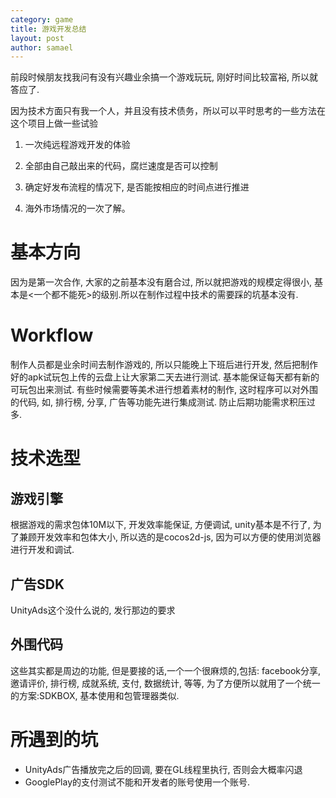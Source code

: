 ```yaml
---
category: game
title: 游戏开发总结
layout: post
author: samael
---
```


前段时候朋友找我问有没有兴趣业余搞一个游戏玩玩, 刚好时间比较富裕, 所以就答应了.

因为技术方面只有我一个人，并且没有技术债务，所以可以平时思考的一些方法在这个项目上做一些试验

1. 一次纯远程游戏开发的体验

2. 全部由自己敲出来的代码，腐烂速度是否可以控制

3. 确定好发布流程的情况下, 是否能按相应的时间点进行推进

4. 海外市场情况的一次了解。

# 基本方向
因为是第一次合作, 大家的之前基本没有磨合过, 所以就把游戏的规模定得很小, 基本是<一个都不能死>的级别.所以在制作过程中技术的需要踩的坑基本没有.

# Workflow

制作人员都是业余时间去制作游戏的, 所以只能晚上下班后进行开发, 然后把制作好的apk试玩包上传的云盘上让大家第二天去进行测试. 基本能保证每天都有新的可玩包出来测试.
有些时候需要等美术进行想着素材的制作, 这时程序可以对外围的代码, 如, 排行榜, 分享, 广告等功能先进行集成测试. 防止后期功能需求积压过多.

# 技术选型

##  游戏引擎
根据游戏的需求包体10M以下, 开发效率能保证, 方便调试, unity基本是不行了, 为了兼顾开发效率和包体大小, 所以选的是cocos2d-js, 因为可以方便的使用浏览器进行开发和调试.

## 广告SDK
UnityAds这个没什么说的, 发行那边的要求

## 外围代码
这些其实都是周边的功能, 但是要接的话,一个一个很麻烦的,包括: facebook分享, 邀请评价, 排行榜, 成就系统, 支付, 数据统计, 等等, 为了方便所以就用了一个统一的方案:SDKBOX, 基本使用和包管理器类似.

# 所遇到的坑
* UnityAds广告播放完之后的回调, 要在GL线程里执行, 否则会大概率闪退
* GooglePlay的支付测试不能和开发者的账号使用一个账号.
